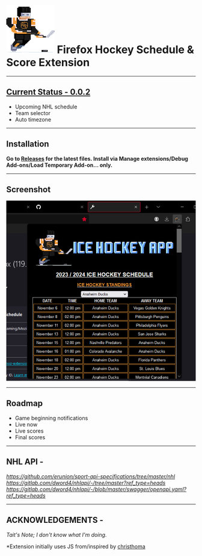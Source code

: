 # ![icon](https://raw.githubusercontent.com/taitjames/ff_ext-hockey/main/icon.png) Firefox Hockey Schedule &amp; Score Extension

---
## [Current Status - 0.0.2](https://github.com/taitjames/ff_ext-hockey/releases/tag/Release)

- Upcoming NHL schedule
- Team selector
- Auto timezone


---
## Installation

**Go to [Releases](https://github.com/taitjames/ff_ext-hockey/releases/tag/Release) for the latest files. Install via Manage extensions/Debug Add-ons/Load Temporary Add-on... only.**

---
## Screenshot

![screenshot](https://raw.githubusercontent.com/taitjames/ff_ext-hockey/main/previewimage.png)
  

---
## Roadmap

- Game beginning notifications
- Live now
- Live scores
- Final scores


---
## NHL API -
  
_https://github.com/erunion/sport-api-specifications/tree/master/nhl_  
_https://gitlab.com/dword4/nhlapi/-/tree/master?ref_type=heads_  
_https://gitlab.com/dword4/nhlapi/-/blob/master/swagger/openapi.yaml?ref_type=heads_  
  
---
## ACKNOWLEDGEMENTS - 
*Tait's Note; I don't know what I'm doing.*  
  
*Extension initially uses JS from/inspired by [christhoma](https://addons.mozilla.org/en-US/firefox/addon/penguins-2022-2023-schedule/?utm_source=addons.mozilla.org&utm_medium=referral&utm_content=search)
